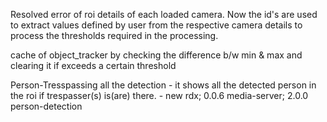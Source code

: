 Resolved error of roi details of each loaded camera.
Now the id's are used to extract values defined by user from the respective camera details to process the thresholds required in the processing.

cache of object_tracker by checking the difference b/w min & max and clearing it if exceeds a certain threshold

Person-Tresspassing all the detection - it shows all the detected person in the roi if trespasser(s) is(are) there. - new rdx; 0.0.6 media-server; 2.0.0 person-detection
